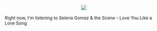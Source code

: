 <center><img src="https:&#x2F;&#x2F;lastfm.freetls.fastly.net&#x2F;i&#x2F;u&#x2F;174s&#x2F;6bd48f6b206bf6bed59622b81a53f6bf.png"> </img></center></br>
Right now, I&#39;m listening to  Selena Gomez &amp; the Scene - Love You Like a Love Song
